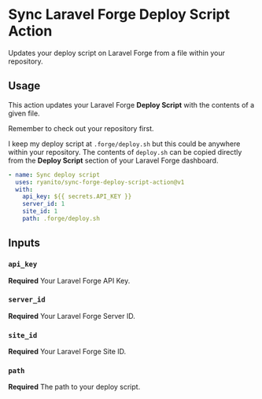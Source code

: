 # Sync Laravel Forge Deploy Script Action

Updates your deploy script on Laravel Forge from a file within your repository.

## Usage

This action updates your Laravel Forge **Deploy Script** with the contents of a given file.

Remember to check out your repository first.

I keep my deploy script at `.forge/deploy.sh` but this could be anywhere within your repository. The contents of `deploy.sh` can be copied directly from the **Deploy Script** section of your Laravel Forge dashboard.

```yml
- name: Sync deploy script
  uses: ryanito/sync-forge-deploy-script-action@v1
  with:
    api_key: ${{ secrets.API_KEY }}
    server_id: 1
    site_id: 1
    path: .forge/deploy.sh
```

## Inputs

### `api_key`

**Required** Your Laravel Forge API Key.

### `server_id`

**Required** Your Laravel Forge Server ID.

### `site_id`

**Required** Your Laravel Forge Site ID.

### `path`

**Required** The path to your deploy script.
